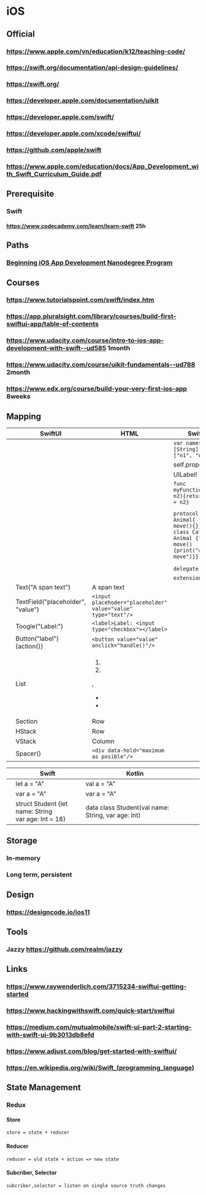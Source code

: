 # iOS
## Official
### https://www.apple.com/vn/education/k12/teaching-code/
### https://swift.org/documentation/api-design-guidelines/
### https://swift.org/
### https://developer.apple.com/documentation/uikit
### https://developer.apple.com/swift/
### https://developer.apple.com/xcode/swiftui/
### https://github.com/apple/swift
### https://www.apple.com/education/docs/App_Development_with_Swift_Curriculum_Guide.pdf
## Prerequisite
### Swift
#### https://www.codecademy.com/learn/learn-swift 25h
## Paths
### [Beginning iOS App Development Nanodegree Program](https://classroom.udacity.com/nanodegrees/nd006/syllabus/core-curriculum)
## Courses
### https://www.tutorialspoint.com/swift/index.htm
### https://app.pluralsight.com/library/courses/build-first-swiftui-app/table-of-contents
### https://www.udacity.com/course/intro-to-ios-app-development-with-swift--ud585 1month
### https://www.udacity.com/course/uikit-fundamentals--ud788 2month
### https://www.edx.org/course/build-your-very-first-ios-app 8weeks
## Mapping
|   |  SwiftUI | HTML  |Swift   |Kotlin   |
|---|---|---|---|---|
|   |   |   |`var names: [String] = ["n1", "n2"]`   | `Array<String>`   |
|   |   |   |self.property   |this.property   |
|   |   |   |UILabel!   |String?   |
|   |   |   |`func myFunction(n1, n2){return n1 + n2}`   |`fun myFunction(n1, n2){return n1 + n2}`   |
|   |   |   |`protocol Animal{ func move(){}} class Cat: Animal {func move(){print("cat move")}}`   | `interface Animal{ fun move(){}} class Cat: Animal {override fun move(){print("cat move")}}`   |
|   |   |   |`delegate`   | ``   |
|   |   |   |`extension`   | `override`   |
|   | Text("A span text")  | <span>A span text</span>  |   |   |
|   | TextField("placeholder", "value")  | `<input placehoder="placeholder" value="value" type="text"/>`  |   |   |
|   |  Toogle("Label:") |`<label>Label: <input type="checkbox"></label>`   |   |   |
|   |  Button("label"){action()} | `<button value="value" onclick="handle()"/>`  |   |   |
|   |  List | <ol><li></li><li></li></ol>,<ul><li></li><li></li></ul>  |   |   |
|   |  Section |Row   |   |   |
|   |  HStack |Row   |   |   |
|   |  VStack |  Column |   |   |
|   |  Spacer() |  `<div data-hold="maximum as posible"/>` |   |   |


|   |  Swift | Kotlin  |   |   |
|---|---|---|---|---|
|   | let a = "A"  | val a = "A"  |   |   |
|   | var a = "A"  | var a = "A"  |   |   |
|   | struct Student {let name: String <br/> var age: Int = 18}  | data class Student(val name: String, var age: Int)  |   |   |

## Storage
### In-memory
### Long term, persistent
## Design
### https://designcode.io/ios11
## Tools
### Jazzy https://github.com/realm/jazzy
## Links
### https://www.raywenderlich.com/3715234-swiftui-getting-started
### https://www.hackingwithswift.com/quick-start/swiftui
### https://medium.com/mutualmobile/swift-ui-part-2-starting-with-swift-ui-9b3013db8efd
### https://www.adjust.com/blog/get-started-with-swiftui/
### https://en.wikipedia.org/wiki/Swift_(programming_language)
## State Management
### Redux
#### Store
`
 store = state + reducer
`
#### Reducer
`
reducer = old state + action => new state
`
#### Subcriber, Selector
`
subcriber,selector = listen on single source truth changes
`
